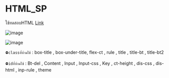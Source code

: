# HTML_SP
  ใช้ทดสอบHTML [Link](https://boszgtec.github.io/test_space/HTML_SP/)
  
  ![image](https://user-images.githubusercontent.com/95701554/167456108-7d9b90d8-96e6-4662-9d55-3a9d2fde0e39.png)

  ![image](https://user-images.githubusercontent.com/95701554/167456173-82fd0fba-16c9-4c47-978e-a9ba83d6e535.png)

  ```⛔classที่ห้ามใช้``` : box-title , box-under-title, flex-ct , rule , title , title-bt , title-bt2 

  ```⛔idที่ห้ามใช้``` : Bt-del , Content , Input , Input-css , Key , ct-height , dis-css , dis-html , inp-rule , theme 
